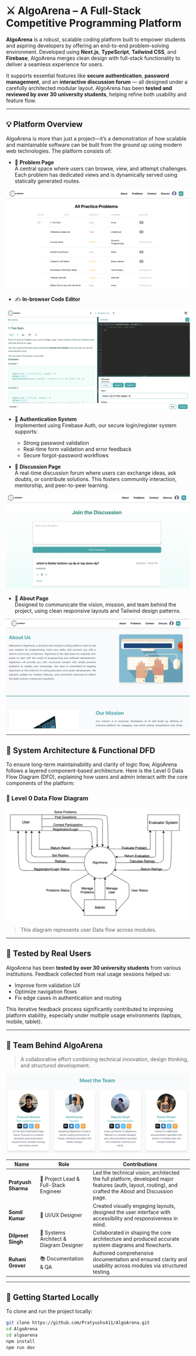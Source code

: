 # ⚔️ AlgoArena – A Full-Stack Competitive Programming Platform

**AlgoArena** is a robust, scalable coding platform built to empower students and aspiring developers by offering an end-to-end problem-solving environment. Developed using **Next.js**, **TypeScript**, **Tailwind CSS**, and **Firebase**, AlgoArena merges clean design with full-stack functionality to deliver a seamless experience for users.

It supports essential features like **secure authentication**, **password management**, and an **interactive discussion forum** — all designed under a carefully architected modular layout. AlgoArena has been **tested and reviewed by over 30 university students**, helping refine both usability and feature flow.


---

## 💡 Platform Overview

AlgoArena is more than just a project—it’s a demonstration of how scalable and maintainable software can be built from the ground up using modern web technologies. The platform consists of:

- 🧩 **Problem Page**  
  A central space where users can browse, view, and attempt challenges. Each problem has dedicated views and is dynamically served using statically generated routes.

![problem page](problems.png)

- ✍️ **In-browser Code Editor**

![editor](editor.png)
  
- 🔐 **Authentication System**  
  Implemented using Firebase Auth, our secure login/register system supports:
  - Strong password validation
  - Real-time form validation and error feedback
  - Secure forgot-password workflows

- 💬 **Discussion Page**  
  A real-time discussion forum where users can exchange ideas, ask doubts, or contribute solutions. This fosters community interaction, mentorship, and peer-to-peer learning.
  
![discuss page](discuss.png)

- 📄 **About Page**  
  Designed to communicate the vision, mission, and team behind the project, using clean responsive layouts and Tailwind design patterns.
  
![about page](about.png)

---

## 🧠 System Architecture & Functional DFD

To ensure long-term maintainability and clarity of logic flow, AlgoArena follows a layered component-based architecture. Here is the Level 0 Data Flow Diagram (DFD), explaining how users and admin interact with the core components of the platform:

### 🔎 Level 0 Data Flow Diagram

![DFD Level 1](dfd.png)

> This diagram represents user Data flow across modules.

---

## 🧪 Tested by Real Users

AlgoArena has been **tested by over 30 university students** from various institutions. Feedback collected from real usage sessions helped us:

- Improve form validation UX  
- Optimize navigation flows  
- Fix edge cases in authentication and routing  

This iterative feedback process significantly contributed to improving platform stability, especially under multiple usage environments (laptops, mobile, tablet).

---

## 👥 Team Behind AlgoArena

> A collaborative effort combining technical innovation, design thinking, and structured development.

![team](team.png)

| Name               | Role                            | Contributions                                                                 |
|--------------------|----------------------------------|--------------------------------------------------------------------------------|
| **Pratyush Sharma**  | 🧠 Project Lead & Full-Stack Engineer | Led the technical vision, architected the full platform, developed major features (auth, layout, routing), and crafted the About and Discussion page. |
| **Somil Kumar**      | 🎨 UI/UX Designer                  | Created visually engaging layouts, designed the user interface with accessibility and responsiveness in mind. |
| **Dilpreet Singh**   | 🧩 Systems Architect & Diagram Designer | Collaborated in shaping the core architecture and produced accurate system diagrams and flowcharts. |
| **Ruhani Grover**    | 📚 Documentation & QA             | Authored comprehensive documentation and ensured clarity and usability across modules via structured testing. |

---

## 🚀 Getting Started Locally

To clone and run the project locally:

```bash
git clone https://github.com/Pratyushs411/AlgoArena.git
cd AlgoArena
cd algoarena
npm install
npm run dev
